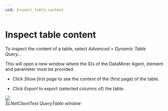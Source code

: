 ```yaml
---
uid: Inspect_table_content
---
```


# Inspect table content

To inspect the content of a table, select *Advanced* > *Dynamic Table Query…*

This will open a new window where the IDs of the DataMiner Agent, element and parameter must be provided.

- Click *Show first page* to see the content of the (first page) of the table.

- Click *Export* to export (selected columns of) the table.

![](~/develop/images/QueryTable.png)<br>
*SLNetClientTest QueryTable window*

